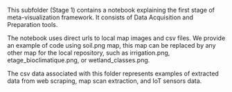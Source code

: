 This subfolder (Stage 1) contains a notebook explaining the first stage of meta-visualization framework. It consists of Data Acquisition and Preparation tools.

The notebook uses direct urls to local map images and csv files. We provide an example of code using soil.png map, this map can be replaced by any other map for the local repository, such as irrigation.png, etage_bioclimatique.png, or wetland_classes.png.

The csv data associated with this folder represents examples of extracted data from web scraping, map scan extraction, and IoT sensors data.
